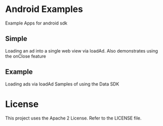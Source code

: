 # Android Examples

Example Apps for android sdk

## Simple

Loading an ad into a single web view via loadAd.   Also demonstrates using the onClose feature

## Example

Loading ads via loadAd
Samples of using the Data SDK

# License

This project uses the Apache 2 License.  Refer to the LICENSE file.

